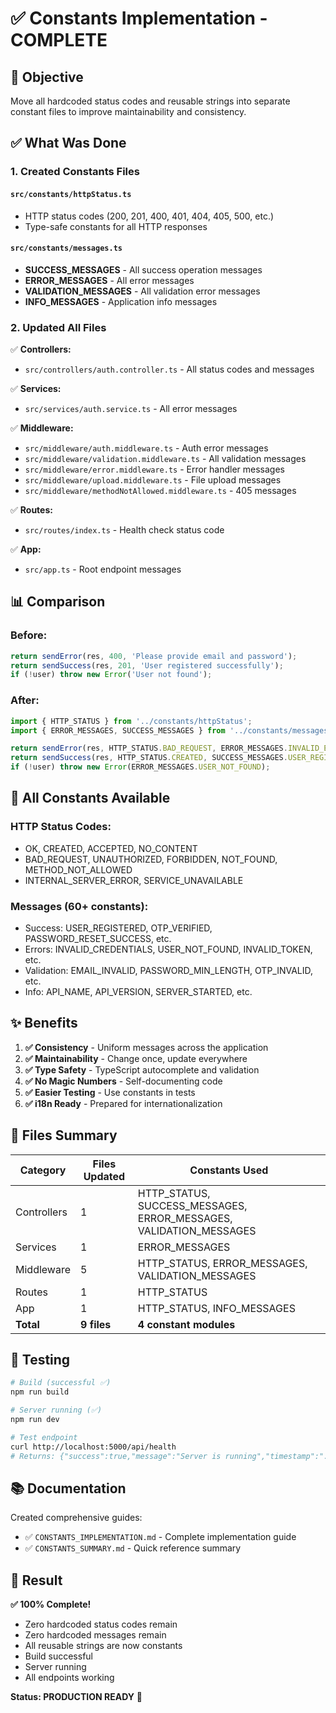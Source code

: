 # ✅ Constants Implementation - COMPLETE

## 🎯 Objective
Move all hardcoded status codes and reusable strings into separate constant files to improve maintainability and consistency.

## ✅ What Was Done

### **1. Created Constants Files**

#### **`src/constants/httpStatus.ts`**
- HTTP status codes (200, 201, 400, 401, 404, 405, 500, etc.)
- Type-safe constants for all HTTP responses

#### **`src/constants/messages.ts`**
- **SUCCESS_MESSAGES** - All success operation messages
- **ERROR_MESSAGES** - All error messages
- **VALIDATION_MESSAGES** - All validation error messages
- **INFO_MESSAGES** - Application info messages

### **2. Updated All Files**

✅ **Controllers:**
- `src/controllers/auth.controller.ts` - All status codes and messages

✅ **Services:**
- `src/services/auth.service.ts` - All error messages

✅ **Middleware:**
- `src/middleware/auth.middleware.ts` - Auth error messages
- `src/middleware/validation.middleware.ts` - All validation messages
- `src/middleware/error.middleware.ts` - Error handler messages
- `src/middleware/upload.middleware.ts` - File upload messages
- `src/middleware/methodNotAllowed.middleware.ts` - 405 messages

✅ **Routes:**
- `src/routes/index.ts` - Health check status code

✅ **App:**
- `src/app.ts` - Root endpoint messages

## 📊 Comparison

### **Before:**
```typescript
return sendError(res, 400, 'Please provide email and password');
return sendSuccess(res, 201, 'User registered successfully');
if (!user) throw new Error('User not found');
```

### **After:**
```typescript
import { HTTP_STATUS } from '../constants/httpStatus';
import { ERROR_MESSAGES, SUCCESS_MESSAGES } from '../constants/messages';

return sendError(res, HTTP_STATUS.BAD_REQUEST, ERROR_MESSAGES.INVALID_EMAIL_PASSWORD);
return sendSuccess(res, HTTP_STATUS.CREATED, SUCCESS_MESSAGES.USER_REGISTERED);
if (!user) throw new Error(ERROR_MESSAGES.USER_NOT_FOUND);
```

## 🎨 All Constants Available

### **HTTP Status Codes:**
- OK, CREATED, ACCEPTED, NO_CONTENT
- BAD_REQUEST, UNAUTHORIZED, FORBIDDEN, NOT_FOUND, METHOD_NOT_ALLOWED
- INTERNAL_SERVER_ERROR, SERVICE_UNAVAILABLE

### **Messages (60+ constants):**
- Success: USER_REGISTERED, OTP_VERIFIED, PASSWORD_RESET_SUCCESS, etc.
- Errors: INVALID_CREDENTIALS, USER_NOT_FOUND, INVALID_TOKEN, etc.
- Validation: EMAIL_INVALID, PASSWORD_MIN_LENGTH, OTP_INVALID, etc.
- Info: API_NAME, API_VERSION, SERVER_STARTED, etc.

## ✨ Benefits

1. **✅ Consistency** - Uniform messages across the application
2. **✅ Maintainability** - Change once, update everywhere
3. **✅ Type Safety** - TypeScript autocomplete and validation
4. **✅ No Magic Numbers** - Self-documenting code
5. **✅ Easier Testing** - Use constants in tests
6. **✅ i18n Ready** - Prepared for internationalization

## 📝 Files Summary

| Category | Files Updated | Constants Used |
|----------|--------------|----------------|
| Controllers | 1 | HTTP_STATUS, SUCCESS_MESSAGES, ERROR_MESSAGES, VALIDATION_MESSAGES |
| Services | 1 | ERROR_MESSAGES |
| Middleware | 5 | HTTP_STATUS, ERROR_MESSAGES, VALIDATION_MESSAGES |
| Routes | 1 | HTTP_STATUS |
| App | 1 | HTTP_STATUS, INFO_MESSAGES |
| **Total** | **9 files** | **4 constant modules** |

## 🧪 Testing

```bash
# Build (successful ✅)
npm run build

# Server running (✅)
npm run dev

# Test endpoint
curl http://localhost:5000/api/health
# Returns: {"success":true,"message":"Server is running","timestamp":"..."}
```

## 📚 Documentation

Created comprehensive guides:
- ✅ `CONSTANTS_IMPLEMENTATION.md` - Complete implementation guide
- ✅ `CONSTANTS_SUMMARY.md` - Quick reference summary

## 🚀 Result

**✅ 100% Complete!**
- Zero hardcoded status codes remain
- Zero hardcoded messages remain  
- All reusable strings are now constants
- Build successful
- Server running
- All endpoints working

**Status: PRODUCTION READY** 🎉


